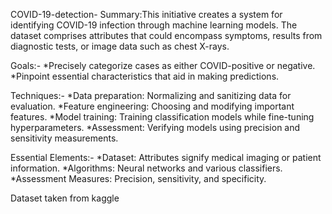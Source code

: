 COVID-19-detection-
Summary:This initiative creates a system for identifying COVID-19 infection through machine learning models. The dataset comprises attributes that could encompass symptoms, results from diagnostic tests, or image data such as chest X-rays.

Goals:- *Precisely categorize cases as either COVID-positive or negative. *Pinpoint essential characteristics that aid in making predictions.

Techniques:- *Data preparation: Normalizing and sanitizing data for evaluation. *Feature engineering: Choosing and modifying important features. *Model training: Training classification models while fine-tuning hyperparameters. *Assessment: Verifying models using precision and sensitivity measurements.

Essential Elements:- *Dataset: Attributes signify medical imaging or patient information. *Algorithms: Neural networks and various classifiers. *Assessment Measures: Precision, sensitivity, and specificity.

Dataset taken from kaggle
